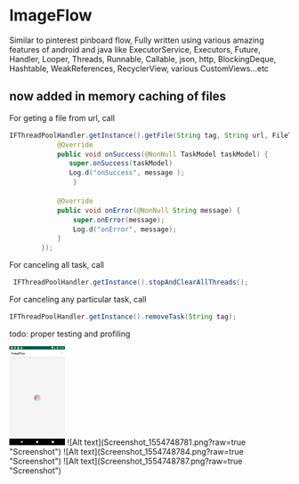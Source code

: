 # ImageFlow
Similar to pinterest pinboard flow, 
Fully written using various amazing features of android and java like ExecutorService, Executors, Future, 
Handler, Looper, Threads, Runnable, Callable, json, http, BlockingDeque, Hashtable, WeakReferences, 
RecyclerView, various CustomViews...etc

## now added in memory caching of files  

For geting a file from url, call
```java
IFThreadPoolHandler.getInstance().getFile(String tag, String url, FileType type, new Callback.IFCallBack(){
            @Override
            public void onSuccess(@NonNull TaskModel taskModel) {
               super.onSuccess(taskModel)
               Log.d("onSuccess", message );
                }

            @Override
            public void onError(@NonNull String message) {
                super.onError(message);
                Log.d("onError", message);
            }
        });
 ```      
For canceling all task, call
```java
 IFThreadPoolHandler.getInstance().stopAndClearAllThreads();
```
For canceling any particular task, call
```java
IFThreadPoolHandler.getInstance().removeTask(String tag);
 ```       
        

todo: proper testing and profiling

<img src = "/Screenshot_1554748776.png" width = "100"/>
![Alt text](Screenshot_1554748781.png?raw=true "Screenshot")
![Alt text](Screenshot_1554748784.png?raw=true "Screenshot")
![Alt text](Screenshot_1554748787.png?raw=true "Screenshot")

